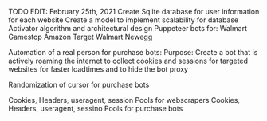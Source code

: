 TODO
EDIT: February 25th, 2021
Create Sqlite database for user information for each website
Create a model to implement scalability for database
Activator algorithm and architectural design
Puppeteer bots for:
Walmart
Gamestop
Amazon
Target
Walmart
Newegg

Automation of a real person for purchase bots:
Purpose:
Create a bot that is actively roaming the internet to collect cookies and sessions for
targeted websites for faster loadtimes and to hide the bot proxy

Randomization of cursor for purchase bots

Cookies, Headers, useragent, session Pools for webscrapers
Cookies, Headers, useragent, sessino Pools for purchase bots
